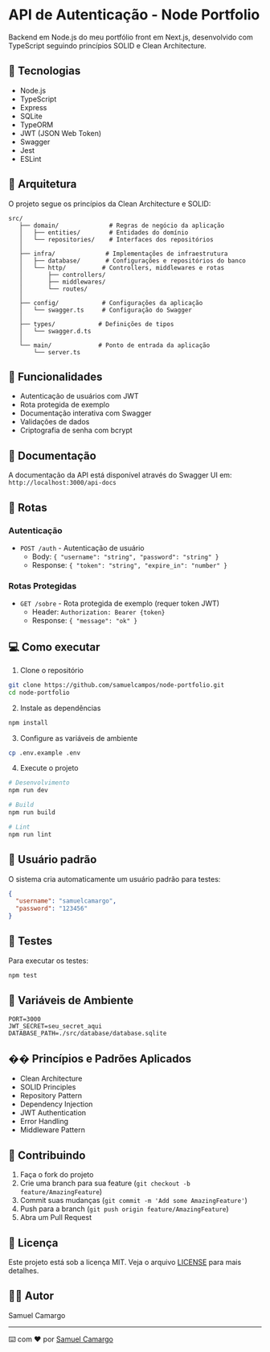 # API de Autenticação - Node Portfolio

Backend em Node.js do meu portfólio front em Next.js, desenvolvido com TypeScript seguindo princípios SOLID e Clean Architecture.

## 🚀 Tecnologias

- Node.js
- TypeScript
- Express
- SQLite
- TypeORM
- JWT (JSON Web Token)
- Swagger
- Jest
- ESLint

## 📁 Arquitetura

O projeto segue os princípios da Clean Architecture e SOLID:

```
src/
   ├── domain/              # Regras de negócio da aplicação
   │   ├── entities/        # Entidades do domínio
   │   └── repositories/    # Interfaces dos repositórios
   │
   ├── infra/              # Implementações de infraestrutura
   │   ├── database/       # Configurações e repositórios do banco
   │   └── http/          # Controllers, middlewares e rotas
   │       ├── controllers/
   │       ├── middlewares/
   │       └── routes/
   │
   ├── config/            # Configurações da aplicação
   │   └── swagger.ts     # Configuração do Swagger
   │
   ├── types/            # Definições de tipos
   │   └── swagger.d.ts
   │
   └── main/             # Ponto de entrada da aplicação
       └── server.ts
```

## 🔐 Funcionalidades

- Autenticação de usuários com JWT
- Rota protegida de exemplo
- Documentação interativa com Swagger
- Validações de dados
- Criptografia de senha com bcrypt

## 📝 Documentação

A documentação da API está disponível através do Swagger UI em:
`http://localhost:3000/api-docs`

## 🚦 Rotas

### Autenticação
- `POST /auth` - Autenticação de usuário
  - Body: `{ "username": "string", "password": "string" }`
  - Response: `{ "token": "string", "expire_in": "number" }`

### Rotas Protegidas
- `GET /sobre` - Rota protegida de exemplo (requer token JWT)
  - Header: `Authorization: Bearer {token}`
  - Response: `{ "message": "ok" }`

## 💻 Como executar

1. Clone o repositório
```bash
git clone https://github.com/samuelcampos/node-portfolio.git
cd node-portfolio
```

2. Instale as dependências
```bash
npm install
```

3. Configure as variáveis de ambiente
```bash
cp .env.example .env
```

4. Execute o projeto
```bash
# Desenvolvimento
npm run dev

# Build
npm run build

# Lint
npm run lint
```

## 🔑 Usuário padrão

O sistema cria automaticamente um usuário padrão para testes:
```json
{
  "username": "samuelcamargo",
  "password": "123456"
}
```

## 🧪 Testes

Para executar os testes:
```bash
npm test
```

## 🔧 Variáveis de Ambiente

```env
PORT=3000
JWT_SECRET=seu_secret_aqui
DATABASE_PATH=./src/database/database.sqlite
```

## �� Princípios e Padrões Aplicados

- Clean Architecture
- SOLID Principles
- Repository Pattern
- Dependency Injection
- JWT Authentication
- Error Handling
- Middleware Pattern

## 🤝 Contribuindo

1. Faça o fork do projeto
2. Crie uma branch para sua feature (`git checkout -b feature/AmazingFeature`)
3. Commit suas mudanças (`git commit -m 'Add some AmazingFeature'`)
4. Push para a branch (`git push origin feature/AmazingFeature`)
5. Abra um Pull Request

## 📄 Licença

Este projeto está sob a licença MIT. Veja o arquivo [LICENSE](LICENSE) para mais detalhes.

## 👨‍💻 Autor

Samuel Camargo

---

⌨️ com ❤️ por [Samuel Camargo](https://github.com/samuelcampos)
